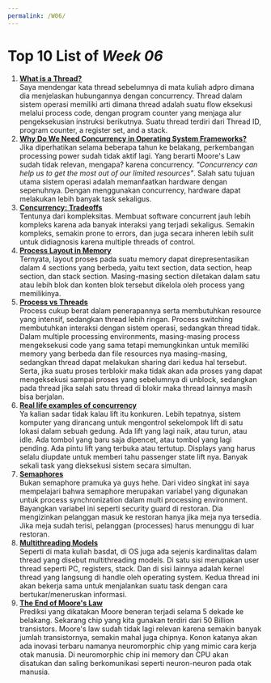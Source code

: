 ```yaml
---
permalink: /W06/
---
```


# Top 10 List of _Week 06_

1. [**What is a Thread?**](https://www.tutorialspoint.com/operating_system/os_multi_threading.htm)<br>
Saya mendengar kata thread sebelumnya di mata kuliah adpro dimana dia menjelaskan hubungannya dengan concurrency. Thread dalam sistem operasi memiliki arti dimana thread adalah suatu flow eksekusi melalui process code, dengan program counter yang menjaga alur pengeksekusian instruksi berikutnya.  Suatu thread terdiri dari Thread ID, program counter, a register set, and a stack.
2. [**Why Do We Need Concurrency in Operating System Frameworks?**](https://www.youtube.com/watch?v=_pJCXxcX_r0)<br>
Jika diperhatikan selama beberapa tahun ke belakang, perkembangan processing power sudah tidak aktif lagi. Yang berarti Moore's Law sudah tidak relevan, mengapa? karena concurrency. _"Concurrency can help us to get the most out of our limited resources"_. Salah satu tujuan utama sistem operasi adalah memanfaatkan hardware dengan sepenuhnya. Dengan menggunakan concurrency, hardware dapat melakukan lebih banyak task sekaligus.
3. [**Concurrency: Tradeoffs**](https://sceweb.uhcl.edu/helm/RationalUnifiedProcess/process/workflow/ana_desi/co_cncry.htm)<br>
Tentunya dari kompleksitas. Membuat software concurrent jauh lebih kompleks karena ada banyak interaksi yang terjadi sekaligus. Semakin kompleks, semakin prone to errors, dan juga secara inheren lebih sulit untuk didiagnosis karena multiple threads of control.
4. [**Process Layout in Memory**](https://d3s.mff.cuni.cz/files/teaching/nswi004/text/ch03s02s01.html)<br>
Ternyata, layout proses pada suatu memory dapat direpresentasikan dalam 4 sections yang berbeda, yaitu text section, data section, heap section, dan stack section. Masing-masing section diletakan dalam satu atau lebih blok dan konten blok tersebut dikelola oleh process yang memilikinya.
5. [**Process vs Threads**](https://www.guru99.com/difference-between-process-and-thread.html)<br>
Process cukup berat dalam penerapannya serta membutuhkan resource yang intensif, sedangkan thread lebih ringan. Process switching membutuhkan interaksi dengan sistem operasi, sedangkan thread tidak. Dalam multiple processing environments, masing-masing process mengeksekusi code yang sama tetapi memungkinkan untuk memiliki memory yang berbeda dan file resources nya masing-masing, sedangkan thread dapat melakukan sharing dari kedua hal tersebut. Serta, jika suatu proses terblokir maka tidak akan ada proses yang dapat mengeksekusi sampai proses yang sebelumnya di unblock, sedangkan pada thread jika salah satu thread di blokir maka thread lainnya masih bisa berjalan.
6. [**Real life examples of concurrency**](https://sceweb.uhcl.edu/helm/RationalUnifiedProcess/proess/workflow/ana_desi/co_cncry.htm)<br>
Ya kalian sadar tidak kalau lift itu konkuren. Lebih tepatnya, sistem komputer yang dirancang untuk mengontrol sekelompok lift di satu lokasi dalam sebuah gedung. Ada lift yang lagi naik, atau turun, atau idle. Ada tombol yang baru saja dipencet, atau tombol yang lagi pending. Ada pintu lift yang terbuka atau tertutup. Displays yang harus selalu diupdate untuk memberi tahu passenger state lift nya. Banyak sekali task yang dieksekusi sistem secara simultan.
7. [**Semaphores**](https://www.youtube.com/watch?v=PQ5aK5wLCQE)<br>
Bukan semaphore pramuka ya guys hehe. Dari video singkat ini saya mempelajari bahwa semaphore merupakan variabel yang digunakan untuk process synchronization dalam multi processing environment. Bayangkan variabel ini seperti security guard di restoran. Dia mengizinkan pelanggan masuk ke restoran hanya jika meja nya tersedia. Jika meja sudah terisi, pelanggan (processes) harus menunggu di luar restoran.
8. [**Multithreading Models**](https://www.tutorialspoint.com/user-level-threads-and-kernel-level-threads)<br>
Seperti di mata kuliah basdat, di OS juga ada sejenis kardinalitas dalam thread yang disebut multithreading models. Di satu sisi merupakan user thread seperti PC, registers, stack. Dan di sisi lainnya adalah kernel thread yang langsung di handle oleh operating system. Kedua thread ini akan bekerja sama untuk menjalankan suatu task dengan cara bertukar/meneruskan informasi.
10. [**The End of Moore's Law**](https://www.youtube.com/watch?v=Vv_2C95cO6s)<br>
Prediksi yang dikatakan Moore beneran terjadi selama 5 dekade ke belakang. Sekarang chip yang kita gunakan terdiri dari 50 Billion transistors. Moore's law sudah tidak lagi relevan karena semakin banyak jumlah transistornya, semakin mahal juga chipnya. Konon katanya akan ada inovasi terbaru namanya neuromorphic chip yang mimic cara kerja otak manusia. Di neuromorphic chip ini memory dan CPU akan disatukan dan saling berkomunikasi seperti neuron-neuron pada otak manusia.
